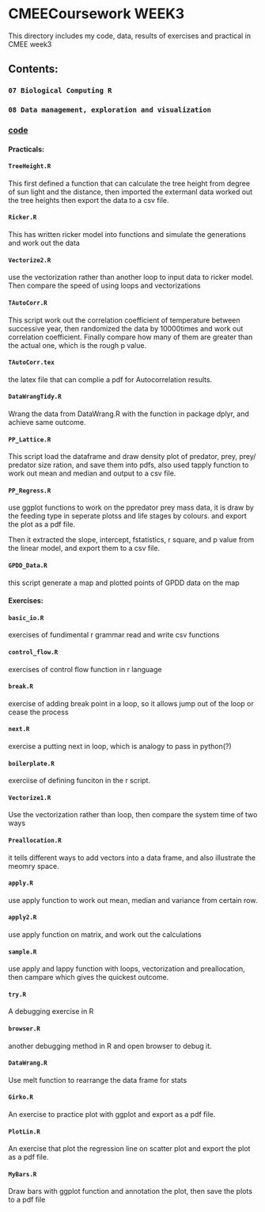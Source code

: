 CMEECoursework WEEK3
==
This directory includes my code, data, results of exercises and practical in CMEE week3


## Contents:

### `07 Biological Computing R`
### `08 Data management, exploration and visualization`

### [**code**](https://github.com/ys219/CMEECoursework/tree/master/WEEK3/code)

#### Practicals:

#### `TreeHeight.R` 

This first defined a function that can calculate the tree height from degree of sun light and the distance, then imported the extermanl data worked out the tree heights then export the data to a csv file.



#### `Ricker.R`

This has written ricker model into functions and simulate the generations and work out the data

#### `Vectorize2.R`

use the vectorization rather than another loop to input data to ricker model. Then compare the speed  of using loops and vectorizations

#### `TAutoCorr.R`

This script work out the correlation coefficient of temperature between successive year, then randomized the data by 10000times and work out correlation coefficient. Finally compare how many of them are greater than the actual one, which is the rough p value.

#### `TAutoCorr.tex`

the latex file that can complie a pdf for Autocorrelation results. 

#### `DataWrangTidy.R`

Wrang the data from DataWrang.R with the function in package dplyr, and achieve same outcome.

#### `PP_Lattice.R`

This script load the dataframe and draw density plot of predator, prey, prey/ predator size ration, and save them  into pdfs, also used tapply function to work out mean and median and output to a csv file. 


#### `PP_Regress.R`

use ggplot functions to work on the ppredator prey mass data, it is draw by the feeding type in seperate plotss and life stages by colours. and export the plot as a pdf file.

Then it extracted the slope, intercept, fstatistics, r square, and p value from the linear model, and export them to a csv file.

#### `GPDD_Data.R`

this script generate a map and plotted points of GPDD data on the map



#### Exercises:

#### `basic_io.R`

exercises of fundimental r grammar read and write csv functions

#### `control_flow.R`

exercises of control flow function in r language

#### `break.R`

exercise of adding break point in a loop, so it allows jump out of the loop or cease the process

#### `next.R`

exercise a putting next in loop, which is analogy to pass in python(?)


#### `boilerplate.R`

exerciise of defining funciton in the r script.

#### `Vectorize1.R`

Use the vectorization rather than loop, then compare the system time of two ways 

#### `Preallocation.R`

it tells different ways to add vectors into a data frame, and also illustrate the meomry space.

#### `apply.R`

use apply function to work out mean, median and variance from certain row.

#### `apply2.R`

use apply function on matrix, and work out the calculations

#### `sample.R`

use apply and lappy function with loops, vectorization and preallocation, then campare which gives the quickest outcome.

#### `try.R`

A debugging exercise in R

#### `browser.R`

another debugging method in R and open browser to debug it.

#### `DataWrang.R`

Use melt function to rearrange the data frame for stats

#### `Girko.R`

An exercise to practice plot with ggplot and export as a pdf file.

#### `PlotLin.R`

An exercise that plot the regression line on scatter plot and export the plot as a pdf file.

#### `MyBars.R`

Draw bars with ggplot function and annotation the plot, then save the plots to a pdf file